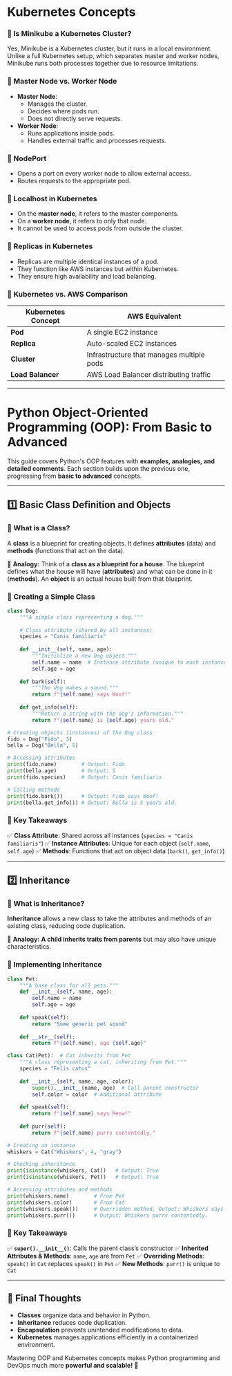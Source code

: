# Kubernetes Concepts

### **🔹 Is Minikube a Kubernetes Cluster?**
Yes, Minikube is a Kubernetes cluster, but it runs in a local environment. Unlike a full Kubernetes setup, which separates master and worker nodes, Minikube runs both processes together due to resource limitations.

### **🔹 Master Node vs. Worker Node**
- **Master Node**:
  - Manages the cluster.
  - Decides where pods run.
  - Does not directly serve requests.
- **Worker Node**:
  - Runs applications inside pods.
  - Handles external traffic and processes requests.

### **🔹 NodePort**
- Opens a port on every worker node to allow external access.
- Routes requests to the appropriate pod.

### **🔹 Localhost in Kubernetes**
- On the **master node**, it refers to the master components.
- On a **worker node**, it refers to only that node.
- It cannot be used to access pods from outside the cluster.

### **🔹 Replicas in Kubernetes**
- Replicas are multiple identical instances of a pod.
- They function like AWS instances but within Kubernetes.
- They ensure high availability and load balancing.

### **🔹 Kubernetes vs. AWS Comparison**
| **Kubernetes Concept** | **AWS Equivalent** |
|------------------------|--------------------|
| **Pod** | A single EC2 instance |
| **Replica** | Auto-scaled EC2 instances |
| **Cluster** | Infrastructure that manages multiple pods |
| **Load Balancer** | AWS Load Balancer distributing traffic |

---

# Python Object-Oriented Programming (OOP): From Basic to Advanced

This guide covers Python's OOP features with **examples, analogies, and detailed comments**. Each section builds upon the previous one, progressing from **basic to advanced** concepts.

---

## **1️⃣ Basic Class Definition and Objects**

### **🔹 What is a Class?**
A **class** is a blueprint for creating objects. It defines **attributes** (data) and **methods** (functions that act on the data).

📌 **Analogy:** Think of a **class as a blueprint for a house**. The blueprint defines what the house will have (**attributes**) and what can be done in it (**methods**). An **object** is an actual house built from that blueprint.

### **🔹 Creating a Simple Class**
```python
class Dog:
    """A simple class representing a dog."""
    
    # Class attribute (shared by all instances)
    species = "Canis familiaris"
    
    def __init__(self, name, age):
        """Initialize a new Dog object."""
        self.name = name  # Instance attribute (unique to each instance)
        self.age = age
    
    def bark(self):
        """The dog makes a sound."""
        return f"{self.name} says Woof!"
    
    def get_info(self):
        """Return a string with the dog's information."""
        return f"{self.name} is {self.age} years old."

# Creating objects (instances) of the Dog class
fido = Dog("Fido", 3)
bella = Dog("Bella", 5)

# Accessing attributes
print(fido.name)        # Output: Fido
print(bella.age)        # Output: 5
print(fido.species)     # Output: Canis familiaris

# Calling methods
print(fido.bark())      # Output: Fido says Woof!
print(bella.get_info()) # Output: Bella is 5 years old.
```

### **🔹 Key Takeaways**
✅ **Class Attribute**: Shared across all instances (`species = "Canis familiaris"`)
✅ **Instance Attributes**: Unique for each object (`self.name`, `self.age`)
✅ **Methods**: Functions that act on object data (`bark()`, `get_info()`)

---

## **2️⃣ Inheritance**
### **🔹 What is Inheritance?**
**Inheritance** allows a new class to take the attributes and methods of an existing class, reducing code duplication.

📌 **Analogy:** **A child inherits traits from parents** but may also have unique characteristics.

### **🔹 Implementing Inheritance**
```python
class Pet:
    """A base class for all pets."""
    def __init__(self, name, age):
        self.name = name
        self.age = age
    
    def speak(self):
        return "Some generic pet sound"
    
    def __str__(self):
        return f"{self.name}, age {self.age}"

class Cat(Pet):  # Cat inherits from Pet
    """A class representing a cat, inheriting from Pet."""
    species = "Felis catus"
    
    def __init__(self, name, age, color):
        super().__init__(name, age)  # Call parent constructor
        self.color = color  # Additional attribute
    
    def speak(self):
        return f"{self.name} says Meow!"
    
    def purr(self):
        return f"{self.name} purrs contentedly."

# Creating an instance
whiskers = Cat("Whiskers", 4, "gray")

# Checking inheritance
print(isinstance(whiskers, Cat))   # Output: True
print(isinstance(whiskers, Pet))   # Output: True

# Accessing attributes and methods
print(whiskers.name)        # From Pet
print(whiskers.color)       # From Cat
print(whiskers.speak())     # Overridden method, Output: Whiskers says Meow!
print(whiskers.purr())      # Output: Whiskers purrs contentedly.
```

### **🔹 Key Takeaways**
✅ **`super().__init__()`**: Calls the parent class’s constructor
✅ **Inherited Attributes & Methods**: `name`, `age` are from `Pet`
✅ **Overriding Methods**: `speak()` in `Cat` replaces `speak()` in `Pet`
✅ **New Methods**: `purr()` is unique to `Cat`

---

## **🚀 Final Thoughts**
- **Classes** organize data and behavior in Python.
- **Inheritance** reduces code duplication.
- **Encapsulation** prevents unintended modifications to data.
- **Kubernetes** manages applications efficiently in a containerized environment.

Mastering OOP and Kubernetes concepts makes Python programming and DevOps much more **powerful and scalable!** 🚀
